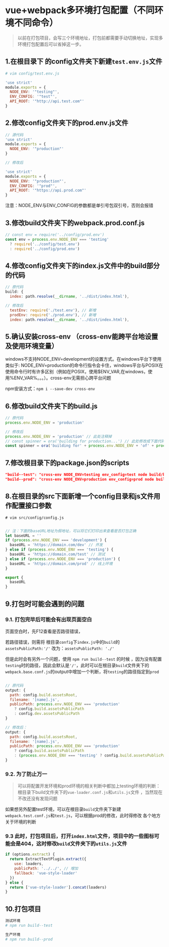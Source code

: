 # vue+webpack多环境打包配置（不同环境不同命令）

> 以前在打包项目，会写三个环境地址，打包前都需要手动切换地址，实现多环境打包配置后可以省掉这一步。

## 1.在根目录下 的config文件夹下新建`test.env.js`文件

```sh
# vim config/test.env.js
```

```js
'use strict'
module.exports = {
  NODE_ENV: '"testing"',
  ENV_CONFIG: '"test"',
  API_ROOT: '"http://api.test.com"'
}
```

## 2.修改config文件夹下的prod.env.js文件

```js
// 源代码
'use strict'
module.exports = {
  NODE_ENV: '"production"'
}

// 修改后

'use strict'
module.exports = {
  NODE_ENV: '"production"',
  ENV_CONFIG: '"prod"',
  API_ROOT: '"https://api.prod.com"'
}
```

注意：NODE_ENV与ENV_CONFIG的参数都是单引号包双引号，否则会报错

## 3.修改build文件夹下的webpack.prod.conf.js

```js
// const env = require('../config/prod.env')
const env = process.env.NODE_ENV === 'testing'
  ? require('../config/test.env')
  : require('../config/prod.env')
```

## 4.修改config文件夹下的index.js文件中的build部分的代码

```js
// 原代码
build: {
  index: path.resolve(__dirname, '../dist/index.html'),

// 修改后
  testEnv: require('./test.env'), // 新增
  prodEnv: require('./prod.env'), // 新增
  index: path.resolve(__dirname, '../dist/index.html'),
```

## 5.确认安装cross-env （cross-env能跨平台地设置及使用环境变量）

windows不支持NODE_ENV=development的设置方式。在windows平台下使用类似于: NODE_ENV=production的命令行指令会卡住，windows平台与POSIX在使用命令行时有许多区别（例如在POSIX，使用$ENV_VAR,在windows，使用%ENV_VAR%。。。）。cross-env无需担心跨平台问题

npm安装方式：`npm i --save-dev cross-env`

## 6.修改build文件夹下的build.js

```js
// 原代码
process.env.NODE_ENV = 'production'

// 修改后
process.env.NODE_ENV = 'production' // 此处注释掉
// const spinner = ora('building for production...') // 此处修改成下面代码
const spinner = ora('building for' + process.env.NODE_ENV + 'of' + process.env.env_config + 'mode...'
```

## 7.修改根目录下的package.json的scripts

```json
"build--test": "cross-env NODE_ENV=testing env_config=test node build/build.js", // 新增
"build--prod": "cross-env NODE_ENV=production env_config=prod node build/build.js" // 新增
```

## 8.在根目录的src下面新增一个config目录和js文件用作配置接口参数

`# vim src/config/config.js`

```js

// 注：下面的baseURL地址为假地址，可以将它们打印出来查看是否打包正确
let baseURL = ''
if (process.env.NODE_ENV === 'development') {
  baseURL = 'https://domain.com/dev' // 开发
} else if (process.env.NODE_ENV === 'testing') {
  baseURL = 'https://domain.com/test' // 测试
} else if (process.env.NODE_ENV === 'production') {
  baseURL = 'https://domain.com/prod' // 线上环境
}

export {
  baseURL
}
```

## 9.打包时可能会遇到的问题

### 9.1. 打包完毕后可能会有出现页面空白

页面空白时，先F12查看是否路径错误，

若路径错误，则需将 根目录`config`下`index.js`中的`build`的`assetsPublicPath:'/'` 改为：`assetsPublicPath: './'`

但是此时会有另外一个问题，使用 `npm run build--test` 的时候 ，因为没有配置`testing`时的路径，因此会默认是`'/'`，此时可以在根目录`build`文件夹下的`webpack.base.conf.js`的output中增加一个判断，将`testing`的路径指定到`prod`

```js

// 原代码
output: {
  path: config.build.assetsRoot,
  filename: '[name].js',
  publicPath: process.env.NODE_ENV === 'production'
    ? config.build.assetsPublicPath
    : config.dev.assetsPublicPath
}

// 修改后：
output: {
  path: config.build.assetsRoot,
  filename: '[name].js',
  publicPath: process.env.NODE_ENV === 'production'
    ? config.build.assetsPublicPath
    : (process.env.NODE_ENV === 'testing' ? config.build.assetsPublicPath : config.dev.assetsPublicPath) //增加判断
}
```

### 9.2. 为了防止万一

> 可以将配置开发环境和prod环境的相关判断中都加上testing环境的判断：根目录下build文件夹下的`vue-loader.conf.js`和`utils.js`文件 ，当然现在不改还没有发现问题

如果想另外配置test环境，可以在根目录`build`文件夹下新建`webpack.test.conf.js`和`test.js`，可以根据prod的修改，此时得修改 各个地方关于环境的判断

### 9.3 此时，打包项目后，打开`index.html`文件，项目中的一些图标可能会是404，这时修改`build`文件夹下的`utils.js`文件

```js
if (options.extract) {
  return ExtractTextPlugin.extract({
    use: loaders,
    publicPath: '../../', // 增加
    fallback: 'vue-style-loader'
  })
} else {
  return ['vue-style-loader'].concat(loaders)
}
```

## 10.打包项目

```sh
测试环境
# npm run build--test

生产环境
# npm run build--prod
```